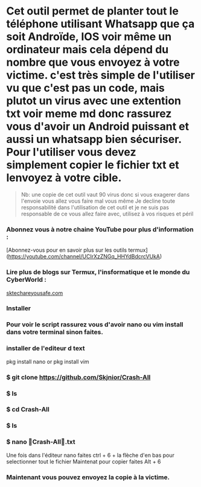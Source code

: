 # Cet outil permet de planter tout le téléphone utilisant Whatsapp que ça soit Androïde, IOS voir même un ordinateur mais cela dépend du nombre que vous envoyez à votre victime. c'est très simple de l'utiliser vu que c'est pas un code, mais plutot un virus avec une extention txt voir meme md donc rassurez vous d'avoir un Android puissant et aussi un whatsapp bien sécuriser. Pour l'utiliser vous devez simplement copier le fichier txt et lenvoyez à votre cible.

>  Nb: une copie de cet outil vaut 90 virus donc si vous exagerer dans l'envoie vous allez vous faire mal vous même Je decline toute responsabilité dans l'utilisation de cet outil et je ne suis pas responsable de ce vous allez faire avec, utilisez à vos risques et péril 

### Abonnez vous à notre chaine YouTube pour plus d'information :
[Abonnez-vous pour en savoir plus sur les outils termux] (https://youtube.com/channel/UCIrXzZNGq_HHYdBdcrcVUkA)

### Lire plus de blogs sur Termux, l'insformatique et le monde du CyberWorld :
[sktechareyousafe.com](https://sktechareyousafe.com/)

### Installer

### Pour voir le script rassurez vous d'avoir nano ou vim install dans votre terminal sinon faites.

### installer de l'editeur d text
pkg install nano or 
pkg install vim
### $ git clone https://github.com/Skjnior/Crash-All
### $ ls
### $ cd Crash-All
### $ ls
### $ nano 🤡Crash-All🤡.txt
Une fois dans l'éditeur nano faites ctrl + 6 + la flèche d'en bas pour selectionner tout le fichier 
Maintenat pour copier faites Alt + 6 
### Maintenant vous pouvez envoyez la copie  à la victime.
